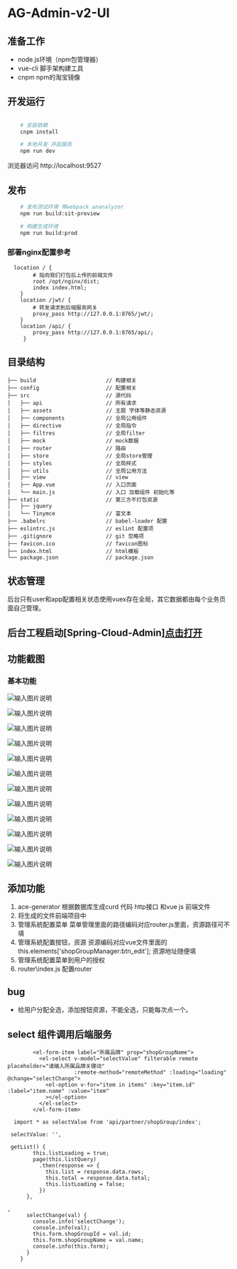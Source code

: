# AG-Admin-v2-UI 
## 准备工作
- node.js环境（npm包管理器）
- vue-cli 脚手架构建工具
- cnpm  npm的淘宝镜像

## 开发运行
```bash
   
    # 安装依赖  
    cnpm install

    # 本地开发 开启服务
    npm run dev
```
浏览器访问 http://localhost:9527

## 发布
```bash
    # 发布测试环境 带webpack ananalyzer
    npm run build:sit-preview

    # 构建生成环境
    npm run build:prod
```
### 部署nginx配置参考
```
  location / {
        # 指向我们打包后上传的前端文件
        root /opt/nginx/dist;
        index index.html;
    }
    location /jwt/ {
        # 转发请求到后端服务网关
        proxy_pass http://127.0.0.1:8765/jwt/;
    }
    location /api/ {
        proxy_pass http://127.0.0.1:8765/api/;
     }
```

## 目录结构
```shell
├── build                      // 构建相关  
├── config                     // 配置相关
├── src                        // 源代码
│   ├── api                    // 所有请求
│   ├── assets                 // 主题 字体等静态资源
│   ├── components             // 全局公用组件
│   ├── directive              // 全局指令
│   ├── filtres                // 全局filter
│   ├── mock                   // mock数据
│   ├── router                 // 路由
│   ├── store                  // 全局store管理
│   ├── styles                 // 全局样式
│   ├── utils                  // 全局公用方法
│   ├── view                   // view
│   ├── App.vue                // 入口页面
│   └── main.js                // 入口 加载组件 初始化等
├── static                     // 第三方不打包资源
│   ├── jquery
│   └── Tinymce                // 富文本
├── .babelrc                   // babel-loader 配置
├── eslintrc.js                // eslint 配置项
├── .gitignore                 // git 忽略项
├── favicon.ico                // favicon图标
├── index.html                 // html模板
└── package.json               // package.json

```


## 状态管理
后台只有user和app配置相关状态使用vuex存在全局，其它数据都由每个业务页面自己管理。

## 后台工程启动[Spring-Cloud-Admin][点击打开](https://github.com/396191970/Spring-Cloud-Admin)

## 功能截图
### 基本功能
![输入图片说明](https://images.gitee.com/uploads/images/2019/0528/205334_7a892d09_1899222.png "2.png")

![输入图片说明](https://images.gitee.com/uploads/images/2019/0528/205343_124202af_1899222.png "3.png")

![输入图片说明](https://images.gitee.com/uploads/images/2019/0528/205353_2fd7c93f_1899222.png "4.png")

![输入图片说明](https://images.gitee.com/uploads/images/2019/0528/205407_942a9540_1899222.png "5.png")

![输入图片说明](https://images.gitee.com/uploads/images/2019/0528/205420_01f6b933_1899222.png "6.png")

![输入图片说明](https://images.gitee.com/uploads/images/2019/0528/205429_5c7bb102_1899222.png "7.png")

![输入图片说明](https://images.gitee.com/uploads/images/2019/0528/205438_f1cd07c4_1899222.png "8.png")

![输入图片说明](https://images.gitee.com/uploads/images/2019/0528/205447_878d8a39_1899222.png "9.png")

![输入图片说明](https://images.gitee.com/uploads/images/2019/0528/205456_ec6fe29c_1899222.png "10.png")

![输入图片说明](https://images.gitee.com/uploads/images/2019/0528/205504_1ecaec42_1899222.png "11.png")

![输入图片说明](https://images.gitee.com/uploads/images/2019/0528/205514_27cd17dc_1899222.png "12.png")

![输入图片说明](https://images.gitee.com/uploads/images/2019/0528/205521_7379cb06_1899222.png "13.png")


## 添加功能
1. ace-generator 根据数据库生成curd 代码 http接口 和vue js 前端文件
1. 将生成的文件前端项目中
1. 管理系統配置菜单   菜单管理里面的路径编码对应router.js里面，资源路径可不填  
1. 管理系統配置按钮，资源   资源编码对应vue文件里面的  this.elements['shopGroupManager:btn_edit'];  资源地址随便填
1. 管理系统配置菜单到用户的授权
1. router\index.js 配置router


## bug
- 给用户分配全选，添加按钮资源，不能全选，只能每次点一个。


## select 组件调用后端服务
 
```text
        <el-form-item label="所属品牌" prop="shopGroupName">
          <el-select v-model="selectValue" filterable remote placeholder="请输入所属品牌关键词"
                     :remote-method="remoteMethod" :loading="loading" @change="selectChange">
            <el-option v-for="item in items" :key="item.id" :label="item.name" :value="item"
            ></el-option>
          </el-select>
        </el-form-item>
```

```text
  import * as selectValue from 'api/partner/shopGroup/index';

```
```text
 selectValue: '',
```
```text
 getList() {
        this.listLoading = true;
        page(this.listQuery)
          .then(response => {
            this.list = response.data.rows;
            this.total = response.data.total;
            this.listLoading = false;
          })
      },
```
```text
,
      selectChange(val) {
        console.info('selectChange');
        console.info(val);
        this.form.shopGroupId = val.id;
        this.form.shopGroupName = val.name;
        console.info(this.form);
      }
    }
```